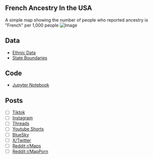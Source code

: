 ## French Ancestry In the USA
A simple map showing the number of people who reported ancestry is "French" per 1,000 people
![Image](https://drive.google.com/uc?export=view&id=)

## Data
* [Ethnic Data](https://data.census.gov/table/ACSDT5Y2023.B04006?q=People+Reporting+Ancestry&g=010XX00US$0400000&moe=false)
* [State Boundaries](https://www.census.gov/geographies/mapping-files/time-series/geo/carto-boundary-file.html)

## Code
* [Jupyter Notebook](FormatData.ipynb)

## Posts
- [ ] [Tiktok]()
- [ ] [Instagram]()
- [ ] [Threads]()
- [ ] [Youtube Shorts]()
- [ ] [BlueSky]()
- [ ] [X/Twitter]()
- [ ] [Reddit r/Maps]()
- [ ] [Reddit r/MapPorn]()
